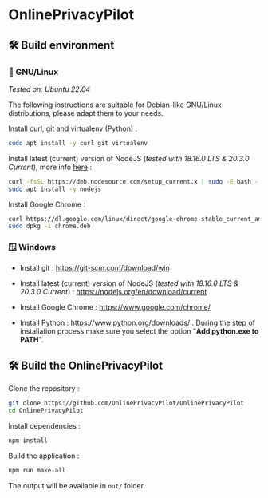 # OnlinePrivacyPilot

## 🛠️ Build environment
### 🐧 GNU/Linux

*Tested on: Ubuntu 22.04*

The following instructions are suitable for Debian-like GNU/Linux distributions, please adapt them to your needs.

Install curl, git and virtualenv (Python) :
```bash
sudo apt install -y curl git virtualenv
```

Install latest (current) version of NodeJS (*tested with 18.16.0 LTS & 20.3.0 Current*), more info [here](https://nodejs.org/en/download/package-manager) :
```bash
curl -fsSL https://deb.nodesource.com/setup_current.x | sudo -E bash - &&\
sudo apt install -y nodejs
```

Install Google Chrome : 
```bash
curl https://dl.google.com/linux/direct/google-chrome-stable_current_amd64.deb -o chrome.deb
sudo dpkg -i chrome.deb
```

### 🪟 Windows

- Install git : https://git-scm.com/download/win
- Install latest (current) version of NodeJS (*tested with 18.16.0 LTS & 20.3.0 Current*) : https://nodejs.org/en/download/current
- Install Google Chrome : https://www.google.com/chrome/

- Install Python : https://www.python.org/downloads/ . During the step of installation process make sure you select the option "**Add python.exe to PATH**".

## 🛠️ Build the OnlinePrivacyPilot

Clone the repository :
```bash
git clone https://github.com/OnlinePrivacyPilot/OnlinePrivacyPilot
cd OnlinePrivacyPilot
```

Install dependencies :
```bash
npm install
```

Build the application :
```bash
npm run make-all
```

The output will be available in `out/` folder.